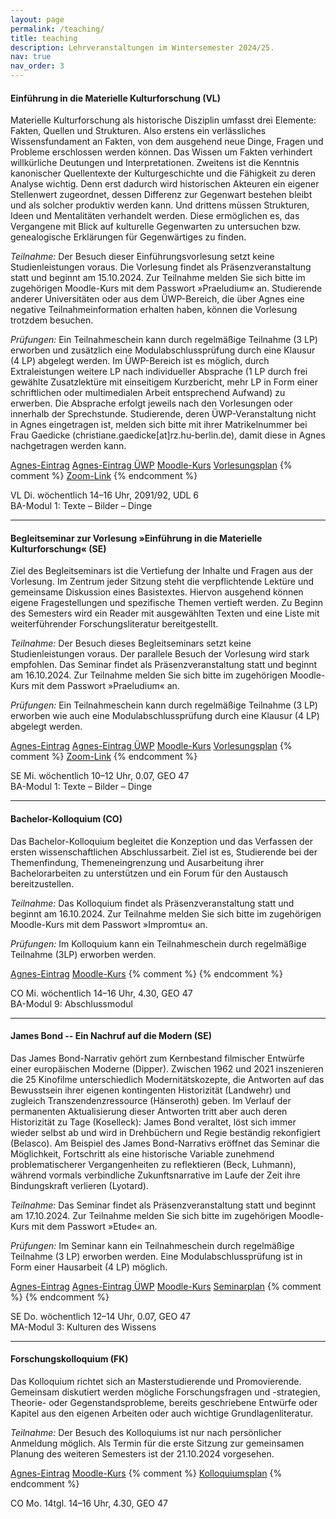 ```yaml
---
layout: page
permalink: /teaching/
title: teaching
description: Lehrveranstaltungen im Wintersemester 2024/25.
nav: true
nav_order: 3
---
```


#### Einführung in die Materielle Kulturforschung (VL) ####

Materielle Kulturforschung als historische Disziplin umfasst drei Elemente:
Fakten, Quellen und Strukturen. Also erstens ein verlässliches Wissensfundament
an Fakten, von dem ausgehend neue Dinge, Fragen und Probleme erschlossen werden
können. Das Wissen um Fakten verhindert willkürliche Deutungen und
Interpretationen. Zweitens ist die Kenntnis kanonischer Quellentexte der
Kulturgeschichte und die Fähigkeit zu deren Analyse wichtig. Denn erst dadurch
wird historischen Akteuren ein eigener Stellenwert zugeordnet, dessen Differenz
zur Gegenwart bestehen bleibt und als solcher produktiv werden kann. Und
drittens müssen Strukturen, Ideen und Mentalitäten verhandelt werden. Diese
ermöglichen es, das Vergangene mit Blick auf kulturelle Gegenwarten zu
untersuchen bzw. genealogische Erklärungen für Gegenwärtiges zu finden.

*Teilnahme:* Der Besuch dieser Einführungsvorlesung setzt keine
Studienleistungen voraus. Die Vorlesung findet als Präsenzveranstaltung statt
und beginnt am 15.10.2024. Zur Teilnahme melden Sie sich bitte im zugehörigen
Moodle-Kurs mit dem Passwort »Praeludium« an. Studierende anderer Universitäten
oder aus dem ÜWP-Bereich, die über Agnes eine negative Teilnahmeinformation
erhalten haben, können die Vorlesung trotzdem besuchen.

*Prüfungen:* Ein Teilnahmeschein kann durch regelmäßige Teilnahme (3 LP)
erworben und zusätzlich eine Modulabschlussprüfung durch eine Klausur (4 LP)
abgelegt werden. Im ÜWP-Bereich ist es möglich, durch Extraleistungen weitere
LP nach individueller Absprache (1 LP durch frei gewählte Zusatzlektüre mit
einseitigem Kurzbericht, mehr LP in Form einer schriftlichen oder multimedialen
Arbeit entsprechend Aufwand) zu erwerben. Die Absprache erfolgt jeweils nach
den Vorlesungen oder innerhalb der Sprechstunde. Studierende, deren
ÜWP-Veranstaltung nicht in Agnes eingetragen ist, melden sich bitte mit ihrer
Matrikelnummer bei Frau Gaedicke (christiane.gaedicke[at]rz.hu-berlin.de),
damit diese in Agnes nachgetragen werden kann.

<abbr class="badge"><a
href="https://agnes.hu-berlin.de/lupo/rds?state=verpublish&status=init&vmfile=no&publishid=223367&moduleCall=webInfo&publishConfFile=webInfo&publishSubDir=veranstaltung"
target="_blank">Agnes-Eintrag</a></abbr>
<abbr class="badge"><a
href="https://agnes.hu-berlin.de/lupo/rds?state=verpublish&status=init&vmfile=no&publishid=224794&moduleCall=webInfo&publishConfFile=webInfo&publishSubDir=veranstaltung"
target="_blank">Agnes-Eintrag ÜWP</a></abbr>
<abbr class="badge"><a
href="https://moodle.hu-berlin.de/course/view.php?id=129769"
target="_blank">Moodle-Kurs</a></abbr> 
<abbr class="badge"><a
href="{{ site.baseurl }}/blog/2024/vorlesung">Vorlesungsplan</a></abbr>
{% comment %}
<abbr class="badge"><a
href="https://hu-berlin.zoom.us/j/67471623130?pwd=RFE3REt5a2FvWFB2MnFCS0lJamVwdz09"
target="_blank">Zoom-Link</a></abbr>
{% endcomment %}

VL Di. wöchentlich 14&ndash;16 Uhr, 2091/92, UDL 6<br />
BA-Modul 1: Texte &ndash; Bilder &ndash; Dinge

***

#### Begleitseminar zur Vorlesung »Einführung in die Materielle Kulturforschung« (SE) ####

Ziel des Begleitseminars ist die Vertiefung der Inhalte und Fragen aus der
Vorlesung. Im Zentrum jeder Sitzung steht die verpflichtende Lektüre und
gemeinsame Diskussion eines Basistextes. Hiervon ausgehend können eigene
Fragestellungen und spezifische Themen vertieft werden. Zu Beginn des Semesters
wird ein Reader mit ausgewählten Texten und eine Liste mit weiterführender
Forschungsliteratur bereitgestellt.

*Teilnahme:* Der Besuch dieses Begleitseminars setzt keine Studienleistungen
voraus. Der parallele Besuch der Vorlesung wird stark empfohlen. Das Seminar
findet als Präsenzveranstaltung statt und beginnt am 16.10.2024. Zur Teilnahme
melden Sie sich bitte im zugehörigen Moodle-Kurs mit dem Passwort »Praeludium«
an.

*Prüfungen:* Ein Teilnahmeschein kann durch regelmäßige Teilnahme (3 LP)
erworben wie auch eine Modulabschlussprüfung durch eine Klausur (4 LP) abgelegt
werden.

<abbr class="badge"><a
href="https://agnes.hu-berlin.de/lupo/rds?state=verpublish&status=init&vmfile=no&publishid=223368&moduleCall=webInfo&publishConfFile=webInfo&publishSubDir=veranstaltung" 
target="_blank">Agnes-Eintrag</a></abbr>
<abbr class="badge"><a
href="https://agnes.hu-berlin.de/lupo/rds?state=verpublish&status=init&vmfile=no&publishid=224795&moduleCall=webInfo&publishConfFile=webInfo&publishSubDir=veranstaltung" 
target="_blank">Agnes-Eintrag ÜWP</a></abbr>
<abbr class="badge"><a
href="https://moodle.hu-berlin.de/course/view.php?id=129769"
target="_blank">Moodle-Kurs</a></abbr>
<abbr class="badge"><a
href="{{ site.baseurl }}/blog/2024/vorlesung">Vorlesungsplan</a></abbr>
{% comment %}
<abbr class="badge"><a
href="https://hu-berlin.zoom.us/j/67471623130?pwd=RFE3REt5a2FvWFB2MnFCS0lJamVwdz09"
target="_blank">Zoom-Link</a></abbr>
{% endcomment %}

SE Mi. wöchentlich 10&ndash;12 Uhr, 0.07, GEO 47<br />
BA-Modul 1: Texte &ndash; Bilder &ndash; Dinge

***

#### Bachelor-Kolloquium (CO) ####

Das Bachelor-Kolloquium begleitet die Konzeption und das Verfassen der ersten
wissenschaftlichen Abschlussarbeit. Ziel ist es, Studierende bei der
Themenfindung, Themeneingrenzung und Ausarbeitung ihrer Bachelorarbeiten zu
unterstützen und ein Forum für den Austausch bereitzustellen.

*Teilnahme:* Das Kolloquium findet als Präsenzveranstaltung statt und beginnt
am 16.10.2024. Zur Teilnahme melden Sie sich bitte im zugehörigen Moodle-Kurs
mit dem Passwort »Impromtu« an.

*Prüfungen:* Im Kolloquium kann ein Teilnahmeschein durch regelmäßige Teilnahme
(3LP) erworben werden.

<abbr class="badge"><a
href="https://agnes.hu-berlin.de/lupo/rds?state=verpublish&status=init&vmfile=no&publishid=223371&moduleCall=webInfo&publishConfFile=webInfo&publishSubDir=veranstaltung"
target="_blank">Agnes-Eintrag</a></abbr> 
<abbr class="badge"><a
href="https://moodle.hu-berlin.de/course/view.php?id=92821"
target="_blank">Moodle-Kurs</a></abbr>
{% comment %}
{% endcomment %}

CO Mi. wöchentlich 14&ndash;16 Uhr, 4.30, GEO 47<br />
BA-Modul 9: Abschlussmodul

***

#### James Bond -- Ein Nachruf auf die Modern (SE) ####

Das James Bond-Narrativ gehört zum Kernbestand filmischer Entwürfe einer
europäischen Moderne (Dipper). Zwischen 1962 und 2021 inszenieren die 25
Kinofilme unterschiedlich Modernitätskozepte, die Antworten auf das Bewusstsein
ihrer eigenen kontingenten Historizität (Landwehr) und zugleich
Transzendenzressource (Hänseroth) geben. Im Verlauf der permanenten
Aktualisierung dieser Antworten tritt aber auch deren Historizität zu Tage
(Koselleck): James Bond veraltet, löst sich immer wieder selbst ab und wird in
Drehbüchern und Regie beständig rekonfigiert (Belasco). Am Beispiel des James
Bond-Narrativs eröffnet das Seminar die Möglichkeit, Fortschritt als eine
historische Variable zunehmend problematischerer Vergangenheiten zu
reflektieren (Beck, Luhmann), während vormals verbindliche Zukunftsnarrative im
Laufe der Zeit ihre Bindungskraft verlieren (Lyotard).

*Teilnahme:* Das Seminar findet als Präsenzveranstaltung statt und beginnt am
17.10.2024. Zur Teilnahme melden Sie sich bitte im zugehörigen Moodle-Kurs mit
dem Passwort »Etude« an.

*Prüfungen:* Im Seminar kann ein Teilnahmeschein durch regelmäßige Teilnahme (3
LP) erworben werden. Eine Modulabschlussprüfung ist in Form einer Hausarbeit (4
LP) möglich.

<abbr class="badge"><a
href="https://agnes.hu-berlin.de/lupo/rds?state=verpublish&status=init&vmfile=no&publishid=223369&moduleCall=webInfo&publishConfFile=webInfo&publishSubDir=veranstaltung"
target="_blank">Agnes-Eintrag</a></abbr>
<abbr class="badge"><a
href="https://agnes.hu-berlin.de/lupo/rds?state=verpublish&status=init&vmfile=no&publishid=224812&moduleCall=webInfo&publishConfFile=webInfo&publishSubDir=veranstaltung"
target="_blank">Agnes-Eintrag ÜWP</a></abbr> 
<abbr class="badge"><a
href="https://moodle.hu-berlin.de/course/view.php?id=129771"
target="_blank">Moodle-Kurs</a></abbr>
<abbr class="badge"><a
href="{{ site.baseurl }}/blog/2024/james-bond">Seminarplan</a></abbr>
{% comment %}
{% endcomment %}

SE Do. wöchentlich 12&ndash;14 Uhr, 0.07, GEO 47<br />
MA-Modul 3: Kulturen des Wissens

***

#### Forschungskolloquium (FK) ####

Das Kolloquium richtet sich an Masterstudierende und Promovierende. Gemeinsam
diskutiert werden mögliche Forschungsfragen und -strategien, Theorie- oder
Gegenstandsprobleme, bereits geschriebene Entwürfe oder Kapitel aus den eigenen
Arbeiten oder auch wichtige Grundlagenliteratur.

*Teilnahme:* Der Besuch des Kolloquiums ist nur nach persönlicher Anmeldung
möglich. Als Termin für die erste Sitzung zur gemeinsamen Planung des weiteren
Semesters ist der 21.10.2024 vorgesehen.

<abbr class="badge"><a
href="https://agnes.hu-berlin.de/lupo/rds?state=verpublish&status=init&vmfile=no&publishid=223373&moduleCall=webInfo&publishConfFile=webInfo&publishSubDir=veranstaltung"
target="_blank">Agnes-Eintrag</a></abbr>
<abbr class="badge"><a
href="https://moodle.hu-berlin.de/course/view.php?id=89454"
target="_blank">Moodle-Kurs</a></abbr>
{% comment %}
<abbr class="badge"><a
href="{{ site.baseurl }}/blog/2024/kolloquium">Kolloquiumsplan</a></abbr>
{% endcomment %}

CO Mo. 14tgl. 14&ndash;16 Uhr, 4.30, GEO 47
